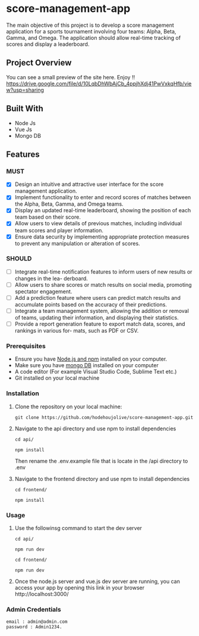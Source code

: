 # score-management-app
The main objective of this project is to develop a score management application for a sports tournament involving four teams: Alpha, Beta, Gamma, and Omega. The application should allow real-time tracking of scores and display a leaderboard.

## Project Overview 
You can see a small preview of the site here. Enjoy !!
https://drive.google.com/file/d/10LqbDhWbAjCb_4ppjhXdj41PwVxkqHfb/view?usp=sharing

## Built With
- Node Js
- Vue Js
- Mongo DB

## Features
### MUST

- [x] Design an intuitive and attractive user interface for the score management application.
- [x] Implement functionality to enter and record scores of matches between the Alpha, Beta, Gamma, and Omega teams.
- [x] Display an updated real-time leaderboard, showing the position of each team based on their score.
- [x] Allow users to view details of previous matches, including individual team scores and player information.
- [x] Ensure data security by implementing appropriate protection measures to prevent any manipulation or alteration of scores.

### SHOULD

- [ ] Integrate real-time notification features to inform users of new results or changes in the lea- derboard.
- [ ] Allow users to share scores or match results on social media, promoting spectator engagement. 
- [ ] Add a prediction feature where users can predict match results and accumulate points based on the accuracy of their predictions.
- [ ] Integrate a team management system, allowing the addition or removal of teams, updating their information, and displaying their statistics.
- [ ] Provide a report generation feature to export match data, scores, and rankings in various for- mats, such as PDF or CSV.

### Prerequisites

- Ensure you have [Node.js and npm](https://nodejs.org/en/download) installed on your computer.
- Make sure you have [mongo DB](https://www.mongodb.com/docs/manual/administration/install-community/) installed on your computer
- A code editor (For example Visual Studio Code, Sublime Text etc.)
- Git installed on your local machine

### Installation

1. Clone the repository on your local machine:

   ```
   git clone https://github.com/hodehoujolive/score-management-app.git
   ```

2. Navigate to the api directory and use npm to install dependencies
    ```
    cd api/
    ```
    ```
    npm install
    ```
    Then rename the .env.example file that is locate in the /api directory to .env
3. Navigate to the frontend directory and use npm to install dependencies
    ```
    cd frontend/
    ```
    ```
    npm install 
    ```

### Usage

1. Use the followinsg command to start the dev server
    ```
    cd api/
    ```
    ```
    npm run dev
    ```
    
    ```
    cd frontend/
    ```
    ```
    npm run dev
    ```
2. Once the node.js server and vue.js dev server are running, you can access your app by opening this link in your browser 
    http://localhost:3000/

### Admin Credentials
    email : admin@admin.com
    password : Admin1234.

